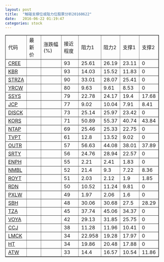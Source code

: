 ```yaml
---
layout: post
title:  "触碰支撑位或阻力位股票分析20160622"
date:   2016-06-22 01:19:47
categories: stock
---
```

<script type="text/javascript">
var stockList = []
stockList.push('gb_cree');
stockList.push('gb_kbr');
stockList.push('gb_strza');
stockList.push('gb_yrcw');
stockList.push('gb_ssys');
stockList.push('gb_jcp');
stockList.push('gb_disck');
stockList.push('gb_kors');
stockList.push('gb_ntap');
stockList.push('gb_tvpt');
stockList.push('gb_outr');
stockList.push('gb_srty');
stockList.push('gb_enph');
stockList.push('gb_nmbl');
stockList.push('gb_royt');
stockList.push('gb_rdn');
stockList.push('gb_pxlw');
stockList.push('gb_sbh');
stockList.push('gb_tza');
stockList.push('gb_voya');
stockList.push('gb_ccj');
stockList.push('gb_lmck');
stockList.push('gb_ht');
stockList.push('gb_atw');
</script>
<table border="1">
 <tr>
 <td>代码</td>
 <td>最新价</td>
 <td>涨跌幅(%)</td>
 <td>接近程度</td>
 <td>阻力1</td>
 <td>阻力2</td>
 <td>支撑1</td>
 <td>支撑2</td>
</tr>
  <tr id="cree" class="red">
  <td><a href="http://stock.finance.sina.com.cn/usstock/quotes/CREE.html" target="_blank">CREE</a></td><td></td><td></td><td>93</td><td>25.61</td><td>26.19</td><td>23.11</td><td>0</td></tr>
  <tr id="kbr" class="red">
  <td><a href="http://stock.finance.sina.com.cn/usstock/quotes/KBR.html" target="_blank">KBR</a></td><td></td><td></td><td>93</td><td>14.03</td><td>15.52</td><td>11.83</td><td>0</td></tr>
  <tr id="strza" class="red">
  <td><a href="http://stock.finance.sina.com.cn/usstock/quotes/STRZA.html" target="_blank">STRZA</a></td><td></td><td></td><td>90</td><td>33.01</td><td>28.07</td><td>25.41</td><td>0</td></tr>
  <tr id="yrcw" class="red">
  <td><a href="http://stock.finance.sina.com.cn/usstock/quotes/YRCW.html" target="_blank">YRCW</a></td><td></td><td></td><td>80</td><td>9.63</td><td>9.61</td><td>8.53</td><td>0</td></tr>
  <tr id="ssys" class="red">
  <td><a href="http://stock.finance.sina.com.cn/usstock/quotes/SSYS.html" target="_blank">SSYS</a></td><td></td><td></td><td>79</td><td>22.78</td><td>24.17</td><td>19.4</td><td>17.68</td></tr>
  <tr id="jcp" class="green">
  <td><a href="http://stock.finance.sina.com.cn/usstock/quotes/JCP.html" target="_blank">JCP</a></td><td></td><td></td><td>77</td><td>9.02</td><td>10.04</td><td>7.91</td><td>8.41</td></tr>
  <tr id="disck" class="red">
  <td><a href="http://stock.finance.sina.com.cn/usstock/quotes/DISCK.html" target="_blank">DISCK</a></td><td></td><td></td><td>73</td><td>25.14</td><td>25.97</td><td>23.42</td><td>0</td></tr>
  <tr id="kors" class="red">
  <td><a href="http://stock.finance.sina.com.cn/usstock/quotes/KORS.html" target="_blank">KORS</a></td><td></td><td></td><td>71</td><td>50.89</td><td>55.37</td><td>40.74</td><td>43.84</td></tr>
  <tr id="ntap" class="red">
  <td><a href="http://stock.finance.sina.com.cn/usstock/quotes/NTAP.html" target="_blank">NTAP</a></td><td></td><td></td><td>69</td><td>25.46</td><td>25.33</td><td>22.75</td><td>0</td></tr>
  <tr id="tvpt" class="red">
  <td><a href="http://stock.finance.sina.com.cn/usstock/quotes/TVPT.html" target="_blank">TVPT</a></td><td></td><td></td><td>61</td><td>12.8</td><td>13.52</td><td>9.02</td><td>0</td></tr>
  <tr id="outr" class="red">
  <td><a href="http://stock.finance.sina.com.cn/usstock/quotes/OUTR.html" target="_blank">OUTR</a></td><td></td><td></td><td>57</td><td>56.63</td><td>44.08</td><td>38.01</td><td>37.89</td></tr>
  <tr id="srty" class="red">
  <td><a href="http://stock.finance.sina.com.cn/usstock/quotes/SRTY.html" target="_blank">SRTY</a></td><td></td><td></td><td>56</td><td>24.76</td><td>28.94</td><td>22.57</td><td>0</td></tr>
  <tr id="enph" class="red">
  <td><a href="http://stock.finance.sina.com.cn/usstock/quotes/ENPH.html" target="_blank">ENPH</a></td><td></td><td></td><td>55</td><td>2.21</td><td>2.41</td><td>1.83</td><td>0</td></tr>
  <tr id="nmbl" class="green">
  <td><a href="http://stock.finance.sina.com.cn/usstock/quotes/NMBL.html" target="_blank">NMBL</a></td><td></td><td></td><td>52</td><td>21.4</td><td>9.3</td><td>7.22</td><td>8.36</td></tr>
  <tr id="royt" class="red">
  <td><a href="http://stock.finance.sina.com.cn/usstock/quotes/ROYT.html" target="_blank">ROYT</a></td><td></td><td></td><td>51</td><td>2.03</td><td>2.12</td><td>1.9</td><td>1.85</td></tr>
  <tr id="rdn" class="green">
  <td><a href="http://stock.finance.sina.com.cn/usstock/quotes/RDN.html" target="_blank">RDN</a></td><td></td><td></td><td>50</td><td>10.52</td><td>11.24</td><td>9.81</td><td>0</td></tr>
  <tr id="pxlw" class="red">
  <td><a href="http://stock.finance.sina.com.cn/usstock/quotes/PXLW.html" target="_blank">PXLW</a></td><td></td><td></td><td>49</td><td>1.97</td><td>2.06</td><td>1.6</td><td>0</td></tr>
  <tr id="sbh" class="green">
  <td><a href="http://stock.finance.sina.com.cn/usstock/quotes/SBH.html" target="_blank">SBH</a></td><td></td><td></td><td>48</td><td>30.06</td><td>30.68</td><td>27.5</td><td>28.29</td></tr>
  <tr id="tza" class="red">
  <td><a href="http://stock.finance.sina.com.cn/usstock/quotes/TZA.html" target="_blank">TZA</a></td><td></td><td></td><td>45</td><td>37.74</td><td>45.06</td><td>34.37</td><td>0</td></tr>
  <tr id="voya" class="red">
  <td><a href="http://stock.finance.sina.com.cn/usstock/quotes/VOYA.html" target="_blank">VOYA</a></td><td></td><td></td><td>42</td><td>29.13</td><td>31.85</td><td>25.75</td><td>0</td></tr>
  <tr id="ccj" class="red">
  <td><a href="http://stock.finance.sina.com.cn/usstock/quotes/CCJ.html" target="_blank">CCJ</a></td><td></td><td></td><td>38</td><td>11.28</td><td>11.96</td><td>10.41</td><td>0</td></tr>
  <tr id="lmck" class="green">
  <td><a href="http://stock.finance.sina.com.cn/usstock/quotes/LMCK.html" target="_blank">LMCK</a></td><td></td><td></td><td>34</td><td>22.958</td><td>19.28</td><td>17.97</td><td>0</td></tr>
  <tr id="ht" class="green">
  <td><a href="http://stock.finance.sina.com.cn/usstock/quotes/HT.html" target="_blank">HT</a></td><td></td><td></td><td>34</td><td>19.86</td><td>20.48</td><td>17.88</td><td>0</td></tr>
  <tr id="atw" class="green">
  <td><a href="http://stock.finance.sina.com.cn/usstock/quotes/ATW.html" target="_blank">ATW</a></td><td></td><td></td><td>33</td><td>14.4</td><td>16.57</td><td>10.54</td><td>11.86</td></tr>
</table>
